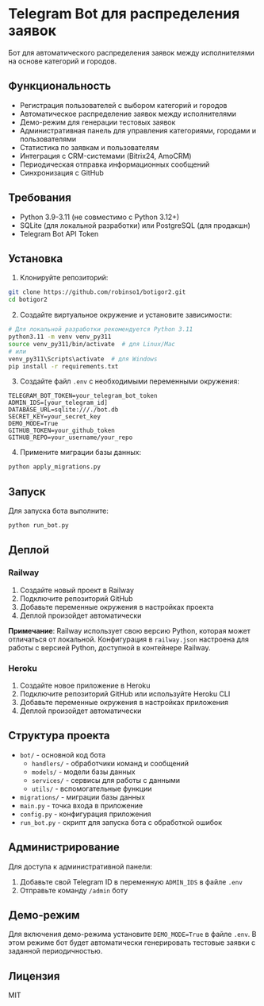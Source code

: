 # Telegram Bot для распределения заявок

Бот для автоматического распределения заявок между исполнителями на основе категорий и городов.

## Функциональность

- Регистрация пользователей с выбором категорий и городов
- Автоматическое распределение заявок между исполнителями
- Демо-режим для генерации тестовых заявок
- Административная панель для управления категориями, городами и пользователями
- Статистика по заявкам и пользователям
- Интеграция с CRM-системами (Bitrix24, AmoCRM)
- Периодическая отправка информационных сообщений
- Синхронизация с GitHub

## Требования

- Python 3.9-3.11 (не совместимо с Python 3.12+)
- SQLite (для локальной разработки) или PostgreSQL (для продакшн)
- Telegram Bot API Token

## Установка

1. Клонируйте репозиторий:
```bash
git clone https://github.com/robinso1/botigor2.git
cd botigor2
```

2. Создайте виртуальное окружение и установите зависимости:
```bash
# Для локальной разработки рекомендуется Python 3.11
python3.11 -m venv venv_py311
source venv_py311/bin/activate  # для Linux/Mac
# или
venv_py311\Scripts\activate  # для Windows
pip install -r requirements.txt
```

3. Создайте файл `.env` с необходимыми переменными окружения:
```
TELEGRAM_BOT_TOKEN=your_telegram_bot_token
ADMIN_IDS=[your_telegram_id]
DATABASE_URL=sqlite:///./bot.db
SECRET_KEY=your_secret_key
DEMO_MODE=True
GITHUB_TOKEN=your_github_token
GITHUB_REPO=your_username/your_repo
```

4. Примените миграции базы данных:
```bash
python apply_migrations.py
```

## Запуск

Для запуска бота выполните:
```bash
python run_bot.py
```

## Деплой

### Railway

1. Создайте новый проект в Railway
2. Подключите репозиторий GitHub
3. Добавьте переменные окружения в настройках проекта
4. Деплой произойдет автоматически

**Примечание**: Railway использует свою версию Python, которая может отличаться от локальной. Конфигурация в `railway.json` настроена для работы с версией Python, доступной в контейнере Railway.

### Heroku

1. Создайте новое приложение в Heroku
2. Подключите репозиторий GitHub или используйте Heroku CLI
3. Добавьте переменные окружения в настройках приложения
4. Деплой произойдет автоматически

## Структура проекта

- `bot/` - основной код бота
  - `handlers/` - обработчики команд и сообщений
  - `models/` - модели базы данных
  - `services/` - сервисы для работы с данными
  - `utils/` - вспомогательные функции
- `migrations/` - миграции базы данных
- `main.py` - точка входа в приложение
- `config.py` - конфигурация приложения
- `run_bot.py` - скрипт для запуска бота с обработкой ошибок

## Администрирование

Для доступа к административной панели:
1. Добавьте свой Telegram ID в переменную `ADMIN_IDS` в файле `.env`
2. Отправьте команду `/admin` боту

## Демо-режим

Для включения демо-режима установите `DEMO_MODE=True` в файле `.env`. В этом режиме бот будет автоматически генерировать тестовые заявки с заданной периодичностью.

## Лицензия

MIT 
